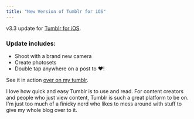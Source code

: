 ```yaml
---
title: "New Version of Tumblr for iOS"
---
```

<p>v3.3 update for <a href="https://target.georiot.com/Proxy.ashx?tsid=528&GR_URL=https%253A%252F%252Fitunes.apple.com%252Fus%252Fapp%252Ftumblr%252Fid305343404%253Fmt%253D8%2526uo%253D4%2526partnerId%253D30" target="itunes_store">Tumblr for iOS</a>.</p>
<h3>Update includes:</h3>
<ul>
<li>Shoot with a brand new camera</li>
<li>Create photosets</li>
<li>Double tap anywhere on a post to ♥!</li>
</ul>
<p>See it in action <a href="https://tumblr.chrisenns.com/post/45126710040/new-photosets-in-tumblr-for-ios">over on my tumblr</a>.</p>
<p>I love how quick and easy Tumblr is to use and read. For content creators and people who just view content, Tumblr is such a great platform to be on. I'm just too much of a finicky nerd who likes to mess around with stuff to give my whole blog over to it.</p>

